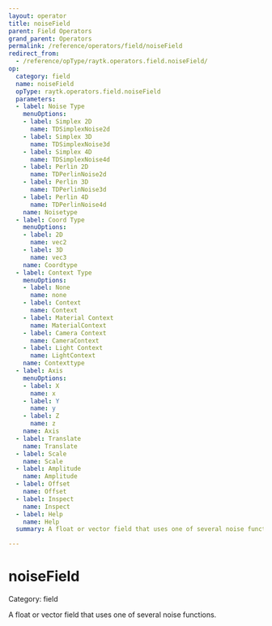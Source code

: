 ```yaml
---
layout: operator
title: noiseField
parent: Field Operators
grand_parent: Operators
permalink: /reference/operators/field/noiseField
redirect_from:
  - /reference/opType/raytk.operators.field.noiseField/
op:
  category: field
  name: noiseField
  opType: raytk.operators.field.noiseField
  parameters:
  - label: Noise Type
    menuOptions:
    - label: Simplex 2D
      name: TDSimplexNoise2d
    - label: Simplex 3D
      name: TDSimplexNoise3d
    - label: Simplex 4D
      name: TDSimplexNoise4d
    - label: Perlin 2D
      name: TDPerlinNoise2d
    - label: Perlin 3D
      name: TDPerlinNoise3d
    - label: Perlin 4D
      name: TDPerlinNoise4d
    name: Noisetype
  - label: Coord Type
    menuOptions:
    - label: 2D
      name: vec2
    - label: 3D
      name: vec3
    name: Coordtype
  - label: Context Type
    menuOptions:
    - label: None
      name: none
    - label: Context
      name: Context
    - label: Material Context
      name: MaterialContext
    - label: Camera Context
      name: CameraContext
    - label: Light Context
      name: LightContext
    name: Contexttype
  - label: Axis
    menuOptions:
    - label: X
      name: x
    - label: Y
      name: y
    - label: Z
      name: z
    name: Axis
  - label: Translate
    name: Translate
  - label: Scale
    name: Scale
  - label: Amplitude
    name: Amplitude
  - label: Offset
    name: Offset
  - label: Inspect
    name: Inspect
  - label: Help
    name: Help
  summary: A float or vector field that uses one of several noise functions.

---
```


# noiseField

Category: field



A float or vector field that uses one of several noise functions.